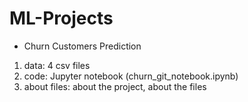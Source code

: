 # ML-Projects

* Churn Customers Prediction
1. data: 4 csv files
2. code: Jupyter notebook (churn_git_notebook.ipynb)
3. about files: about the project, about the files
